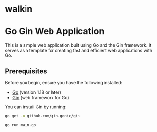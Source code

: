 # walkin

# Go Gin Web Application

This is a simple web application built using Go and the Gin framework. It serves as a template for creating fast and efficient web applications with Go.

## Prerequisites

Before you begin, ensure you have the following installed:

- [Go](https://golang.org/doc/install) (version 1.18 or later)
- [Gin](https://github.com/gin-gonic/gin) (web framework for Go)

You can install Gin by running:
```bash
go get -u github.com/gin-gonic/gin

go run main.go
